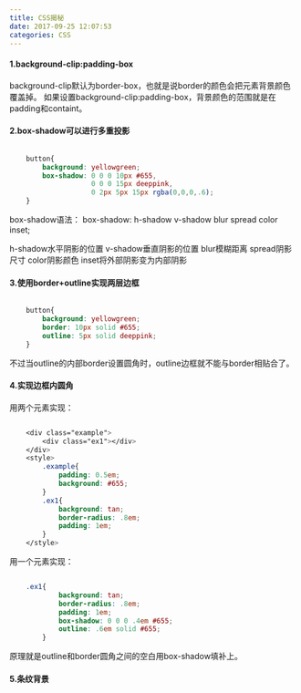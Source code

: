 ```yaml
---
title: CSS揭秘
date: 2017-09-25 12:07:53
categories: CSS
---
```


#### 1.background-clip:padding-box

background-clip默认为border-box，也就是说border的颜色会把元素背景颜色覆盖掉。
如果设置background-clip:padding-box，背景颜色的范围就是在padding和containt。

#### 2.box-shadow可以进行多重投影

``` css

	button{
		background: yellowgreen; 
		box-shadow: 0 0 0 10px #655,
            		0 0 0 15px deeppink,
            		0 2px 5px 15px rgba(0,0,0,.6);
    }

```

box-shadow语法：
	box-shadow: h-shadow v-shadow blur spread color inset;    

h-shadow水平阴影的位置 
v-shadow垂直阴影的位置
blur模糊距离
spread阴影尺寸
color阴影颜色
inset将外部阴影变为内部阴影

#### 3.使用border+outline实现两层边框

``` css

	button{
		background: yellowgreen; 
		border: 10px solid #655; 
		outline: 5px solid deeppink;
    }

```

不过当outline的内部border设置圆角时，outline边框就不能与border相贴合了。

#### 4.实现边框内圆角

用两个元素实现：

``` css

	<div class="example">
        <div class="ex1"></div>
    </div>
    <style>
        .example{
            padding: 0.5em;
            background: #655;
        }
        .ex1{
            background: tan;
            border-radius: .8em;
            padding: 1em;
        }
    </style>    

```

用一个元素实现：
	
``` css

	.ex1{
            background: tan;
            border-radius: .8em;
            padding: 1em;
            box-shadow: 0 0 0 .4em #655;
            outline: .6em solid #655;
        }

```

原理就是outline和border圆角之间的空白用box-shadow填补上。

#### 5.条纹背景

